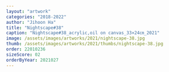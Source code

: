 ```yaml
---
layout: "artwork"
categories: "2018-2022"
author: "Jihoon Ha"
title: "Nightscape#38"
caption: "Nightscape#38_acrylic,oil on canvas_33×24㎝_2021"
image: /assets/images/artworks/2021/nightscape-38.jpg
thumb: /assets/images/artworks/2021/thumbs/nightscape-38.jpg
order: 22010236
sizeScore: 02
orderByYear: 2021027
---
```

